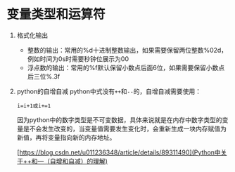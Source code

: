 # 变量类型和运算符
1. 格式化输出
    * 整数的输出：常用的%d十进制整数输出，如果需要保留两位整数%02d，例如时间为0s时需要秒钟位展示为00
    * 浮点数的输出：常用的%f默认保留小数点后面6位，如果需要保留小数点后三位%.3f
2. python的自增自减
    python中式没有`++`和`--`的，自增自减需要使用：
    ```
    i=i+1或i+=1
    ```
    因为python中的数字类型是不可变数据，具体来说就是在内存中数字类型的变量是不会发生改变的，当变量值需要发生变化时，会重新生成一块内存赋值为新值，再将变量指向新的内存地址。
    
    [https://blog.csdn.net/u011236348/article/details/89311490](Python中关于++和—（自增和自减）的理解)